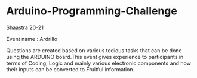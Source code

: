 # Arduino-Programming-Challenge

Shaastra 20-21 

Event name : Ardrillo

Questions are created based on various tedious tasks that can be done using the ARDUINO board.This event gives experience to participants in terms of Coding, Logic and mainly various electronic components and how their inputs can be converted to Fruitful information.
